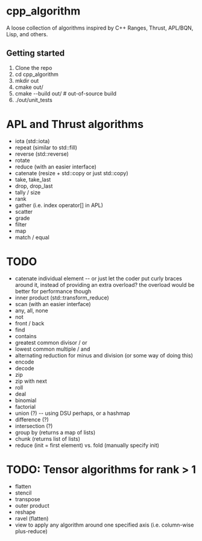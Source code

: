 # cpp_algorithm
A loose collection of algorithms inspired by C++ Ranges, Thrust, APL/BQN, Lisp, and others.

## Getting started
1. Clone the repo
2. cd cpp_algorithm
3. mkdir out
4. cmake out/
5. cmake --build out/ # out-of-source build
6. ./out/unit_tests

# APL and Thrust algorithms
- iota (std::iota)
- repeat (similar to std::fill)
- reverse (std::reverse)
- rotate
- reduce (with an easier interface)
- catenate (resize + std::copy or just std::copy)
- take, take_last
- drop, drop_last
- tally / size
- rank
- gather (i.e. index operator[] in APL)
- scatter
- grade
- filter
- map
- match / equal

# TODO
- catenate individual element -- or just let the coder put curly braces around it, instead of providing an extra overload? the overload would be better for performance though
- inner product (std::transform_reduce)
- scan (with an easier interface)
- any, all, none
- not
- front / back
- find
- contains
- greatest common divisor / or
- lowest common multiple / and
- alternating reduction for minus and division (or some way of doing this)
- encode
- decode
- zip
- zip with next
- roll
- deal
- binomial
- factorial
- union (?) -- using DSU perhaps, or a hashmap
- difference (?)
- intersection (?)
- group by (returns a map of lists)
- chunk (returns list of lists)
- reduce (init = first element) vs. fold (manually specify init)

# TODO: Tensor algorithms for rank > 1
- flatten
- stencil
- transpose
- outer product
- reshape
- ravel (flatten)
- view to apply any algorithm around one specified axis (i.e. column-wise plus-reduce)
